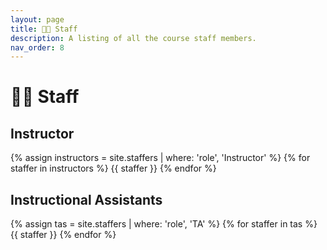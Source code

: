 ```yaml
---
layout: page
title: 👩‍🏫 Staff
description: A listing of all the course staff members.
nav_order: 8
---
```


# 👩‍🏫 Staff

## Instructor

{% assign instructors = site.staffers | where: 'role', 'Instructor' %}
{% for staffer in instructors %}
{{ staffer }}
{% endfor %}

## Instructional Assistants

{% assign tas = site.staffers | where: 'role', 'TA' %}
{% for staffer in tas %}
{{ staffer }}
{% endfor %}

<!-- ## Graders

{% assign tas = site.staffers | where: 'role', 'Grader' %}
{% for staffer in tas %}
{{ staffer }}
{% endfor %} -->